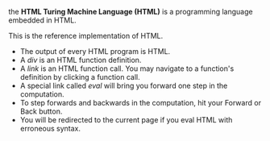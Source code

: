 the __HTML Turing Machine Language (HTML)__ is a programming language embedded in HTML.

This is the reference implementation of HTML.

* The output of every HTML program is HTML.
* A _div_ is an HTML function definition.
* A _link_ is an HTML function call. You may navigate to a function's definition by clicking a function call.
* A special link called _eval_ will bring you forward one step in the computation. 
* To step forwards and backwards in the computation, hit your Forward or Back button.
* You will be redirected to the current page if you eval HTML with erroneous syntax.
